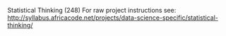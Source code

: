 Statistical Thinking (248)
For raw project instructions see: http://syllabus.africacode.net/projects/data-science-specific/statistical-thinking/